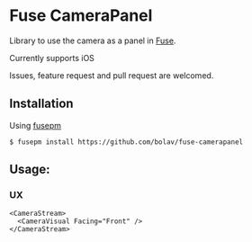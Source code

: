 Fuse CameraPanel
================

Library to use the camera as a panel in [Fuse](http://www.fusetools.com/).

Currently supports iOS

Issues, feature request and pull request are welcomed.

## Installation

Using [fusepm](https://github.com/bolav/fusepm)

    $ fusepm install https://github.com/bolav/fuse-camerapanel


## Usage:

### UX

    <CameraStream>
      <CameraVisual Facing="Front" />
    </CameraStream>
